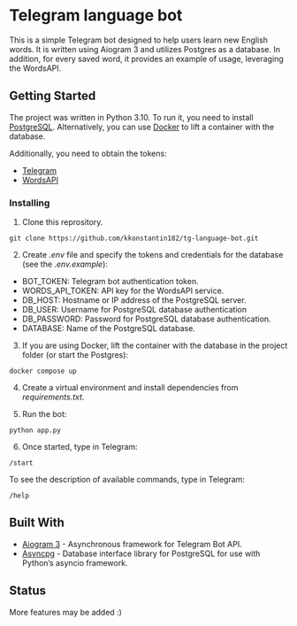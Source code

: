 # Telegram language bot

This is a simple Telegram bot designed to help users learn new English words. It is written using Aiogram 3 and utilizes Postgres as a database. In addition, for every saved word, it provides an example of usage, leveraging the WordsAPI.

## Getting Started

The project was written in Python 3.10. To run it, you need to install [PostgreSQL](https://www.postgresql.org/). Alternatively, you can use [Docker](https://www.docker.com/) to lift a container with the database.

Additionally, you need to obtain the tokens:
- [Telegram](https://core.telegram.org/bots/tutorial) 
- [WordsAPI](https://www.wordsapi.com/)

### Installing

1. Clone this reprository.
```
git clone https://github.com/kkonstantin182/tg-language-bot.git
```

2. Create <i>.env</i> file and specify the tokens and credentials for the database (see the <i>.env.example</i>):
- BOT_TOKEN: Telegram bot authentication token.
- WORDS_API_TOKEN: API key for the WordsAPI service.
- DB_HOST: Hostname or IP address of the PostgreSQL server.
- DB_USER: Username for PostgreSQL database authentication
- DB_PASSWORD: Password for PostgreSQL database authentication.
- DATABASE: Name of the PostgreSQL database.

3. If you are using Docker, lift the container with the database in the project folder (or start the Postgres):

```
docker compose up
```

4. Create a virtual environment and install dependencies from <i>requirements.txt</i>.

5. Run the bot:

```
python app.py
```
6. Once started, type in Telegram:
```
/start
```
To see the description of available commands, type in Telegram:
```
/help
```
## Built With

* [Aiogram 3](https://docs.aiogram.dev/en/latest/) - Asynchronous framework for Telegram Bot API.
* [Asyncpg](https://magicstack.github.io/asyncpg/current/) - Database interface library for PostgreSQL for use with Python’s asyncio framework.

## Status

More features may be added :)

